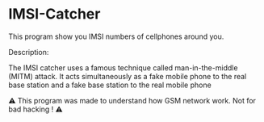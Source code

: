 # IMSI-Catcher
This program show you IMSI numbers of cellphones around you.

Description: 

The IMSI catcher uses a famous technique called man-in-the-middle (MITM) attack. It acts simultaneously as a fake mobile phone to the real base station and a fake base station to the real mobile phone 

    
⚠️ This program was made to understand how GSM network work. Not for bad hacking ! ⚠️
